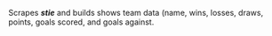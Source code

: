 Scrapes ***stie*** and builds shows team data (name, wins, losses, draws, points, goals scored, and goals against.